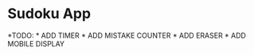 # Sudoku App
*TODO: 
    * ADD TIMER
    * ADD MISTAKE COUNTER
    * ADD ERASER
    * ADD MOBILE DISPLAY
